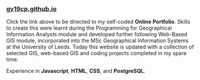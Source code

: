 ### <a href="http://gy19cp.github.io">gy19cp.github.io</a>

Click the link above to be directed to my self-coded <b>Online Portfolio</b>. Skills to create this were learnt during the Programming for Geographical Information Analysts module and developed further following Web-Based GIS module, incorporated into the MSc Geographical Information Systems at the University of Leeds. Today this website is updated with a collection of selected GIS, web-based GIS and coding projects completed in my spare time.

Experience in <b>Javascript</b>, <b>HTML</b>, <b>CSS</b>, and <b>PostgreSQL</b>.
